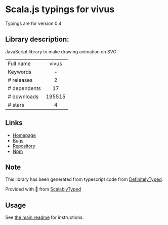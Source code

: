 
# Scala.js typings for vivus

Typings are for version 0.4

## Library description:
JavaScript library to make drawing animation on SVG

|                    |                 |
| ------------------ | :-------------: |
| Full name          | vivus |
| Keywords           | - |
| # releases         | 2 |
| # dependents       | 17 |
| # downloads        | 195515 |
| # stars            | 4 |

## Links
- [Homepage](https://github.com/maxwellito/vivus)
- [Bugs](https://github.com/maxwellito/vivus/issues)
- [Repository](https://github.com/maxwellito/vivus)
- [Npm](https://www.npmjs.com/package/vivus)
    


## Note
This library has been generated from typescript code from [DefinitelyTyped](https://definitelytyped.org).

Provided with :purple_heart: from [ScalablyTyped](https://github.com/oyvindberg/ScalablyTyped)

## Usage
See [the main readme](../../readme.md) for instructions.


